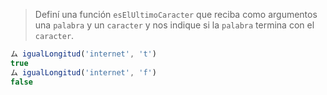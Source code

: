 > Definí una función `esElUltimoCaracter` que reciba como argumentos una `palabra` y un `caracter` y nos indique si la `palabra` termina con el `caracter`.
>
```javascript
ム igualLongitud('internet', 't')
true
ム igualLongitud('internet', 'f')
false
```